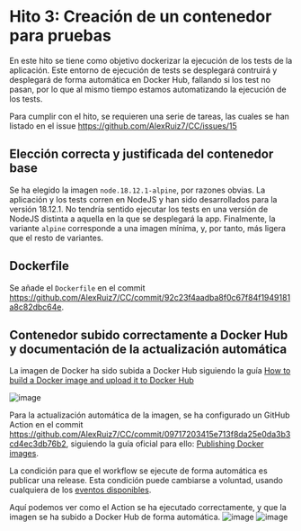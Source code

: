 # Hito 3: Creación de un contenedor para pruebas

En este hito se tiene como objetivo dockerizar la ejecución de los tests de la 
aplicación. 
Este entorno de ejecución de tests se desplegará contruirá y desplegará de forma 
automática en Docker Hub, fallando si los test no pasan, por lo que al mismo
tiempo estamos automatizando la ejecución de los tests.

Para cumplir con el hito, se requieren una serie de tareas, las cuales se han
listado en el issue https://github.com/AlexRuiz7/CC/issues/15

## Elección correcta y justificada del contenedor base

Se ha elegido la imagen `node.18.12.1-alpine`, por razones obvias. La aplicación y los tests corren en NodeJS y han sido desarrollados para la versión 18.12.1. No tendría sentido ejecutar los tests en una versión de NodeJS distinta a aquella en la que se desplegará la app.
Finalmente, la variante `alpine` corresponde a una imagen mínima, y, por tanto, más ligera que el resto de variantes. 

## Dockerfile

Se añade el `Dockerfile` en el commit https://github.com/AlexRuiz7/CC/commit/92c23f4aadba8f0c67f84f1949181a8c82dbc64e.

## Contenedor subido correctamente a Docker Hub y documentación de la actualización automática

La imagen de Docker ha sido subida a Docker Hub siguiendo la guía [How to build a Docker image and upload it to Docker Hub](https://www.techrepublic.com/article/how-to-build-a-docker-image-and-upload-it-to-docker-hub/)

![image](https://user-images.githubusercontent.com/15186973/208750583-cbf96bae-a455-452f-8570-58118cf17bbd.png)


Para la actualización automática de la imagen, se ha configurado un GitHub Action en el commit https://github.com/AlexRuiz7/CC/commit/09717203415e713f8da25e0da3b3cd4ec3db76b2, siguiendo la guía oficial para ello: [Publishing Docker images](https://docs.github.com/en/actions/publishing-packages/publishing-docker-images).

La condición para que el workflow se ejecute de forma automática es publicar una release. Esta condición puede cambiarse a voluntad, usando cualquiera de los [eventos disponibles](https://docs.github.com/en/actions/using-workflows/events-that-trigger-workflows).

Aquí podemos ver como el Action se ha ejecutado correctamente, y que la imagen se ha subido a Docker Hub de forma automática.
![image](https://user-images.githubusercontent.com/15186973/208755660-08b2b99e-1787-4726-b032-39072952b8fd.png)
![image](https://user-images.githubusercontent.com/15186973/208755830-bc83b2c9-7306-4844-888b-94c55dc4db68.png)

